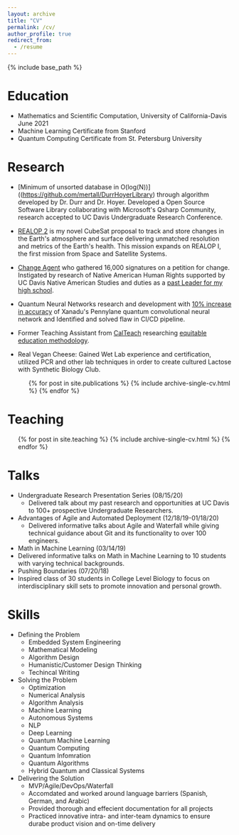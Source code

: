 ```yaml
---
layout: archive
title: "CV"
permalink: /cv/
author_profile: true
redirect_from:
  - /resume
---
```


{% include base_path %}

Education
======
* Mathematics and Scientific Computation, University of California-Davis June 2021
* Machine Learning Certificate from Stanford
* Quantum Computing Certificate from St. Petersburg University

Research
======
* [Minimum of unsorted database in O(log(N))]((https://github.com/mertall/DurrHoyerLibrary) through algorithm developed by Dr. Durr and Dr. Hoyer. Developed a Open Source Software Library collaborating with Microsoft's Qsharp Community, research accepted to UC Davis Undergraduate Research Conference.   

* [REALOP 2](http://bitly.ws/bSXK) is my novel CubeSat proposal to track and store changes in the Earth's atmosphere and surface delivering unmatched resolution and metrics of the Earth's health. This mission expands on REALOP I, the first mission from Space and Satellite Systems.      

* [Change Agent](https://www.change.org/p/waubonsie-valley-adminstration-change-waubonsie-valley-high-school-s-mascot/dashboard?source_location=user_profile_started) who gathered 16,000 signatures on a petition for change. Instigated by research of Native American Human Rights supported by UC Davis Native American Studies and duties as a [past Leader for my high school](http://wvhs.ipsd.org/News.aspx?id=99090).      

* Quantum Neural Networks research and development with [10% increase in accuracy](https://github.com/XanaduAI/qml/pull/96) of Xanadu's Pennylane quantum convolutional neural network and Identified and solved flaw in CI/CD pipeline.    
 
* Former Teaching Assistant from [CalTeach](https://calteach.universityofcalifornia.edu/about/) researching [equitable education methodology](https://docs.google.com/document/d/1Mch4lpR-XNMifn4EpstGSTs2YSxNYHBRkVg394yPB7Q/edit?usp=sharing).    

* Real Vegan Cheese: Gained Wet Lab experience and certification, utilized PCR and other lab techniques in order to create cultured Lactose with Synthetic Biology Club.    
  <ul>{% for post in site.publications %}
    {% include archive-single-cv.html %}
  {% endfor %}</ul>
  
Teaching
======
  <ul>{% for post in site.teaching %}
    {% include archive-single-cv.html %}
  {% endfor %}</ul>

Talks
======
* Undergraduate Research Presentation Series (08/15/20)        
  *  Delivered talk about my past research and opportunities at UC Davis to 100+ prospective Undergraduate Researchers.    
* Advantages of Agile and Automated Deployment (12/18/19-01/18/20)    
  *  Delivered informative talks about Agile and Waterfall while giving technical guidance about Git and its functionality to over 100 engineers.    
*  Math in Machine Learning (03/14/19)    
  *  Delivered informative talks on Math in Machine Learning to 10 students with varying technical backgrounds.    
*  Pushing Boundaries (07/20/18)    
  *  Inspired class of 30 students in College Level Biology to focus on interdisciplinary skill sets to promote innovation and personal growth.     

Skills
======
* Defining the Problem
  * Embedded System Engineering 
  * Mathematical Modeling 
  * Algorithm Design
  * Humanistic/Customer Design Thinking
  * Techincal Writing
* Solving the Problem
  * Optimization
  * Numerical Analysis
  * Algorithm Analysis 
  * Machine Learning 
   * Autonomous Systems 
   * NLP
   * Deep Learning
   * Quantum Machine Learning
  * Quantum Computing
   * Quantum Infomration
   * Quantum Algorithms
   * Hybrid Quantum and Classical Systems
* Delivering the Solution
  * MVP/Agile/DevOps/Waterfall
  * Accomdated and worked around language barriers (Spanish, German, and Arabic)
  * Provided thorough and effecient documentation for all projects
  * Practiced innovative intra- and inter-team dynamics to ensure durabe product vision and on-time delivery
